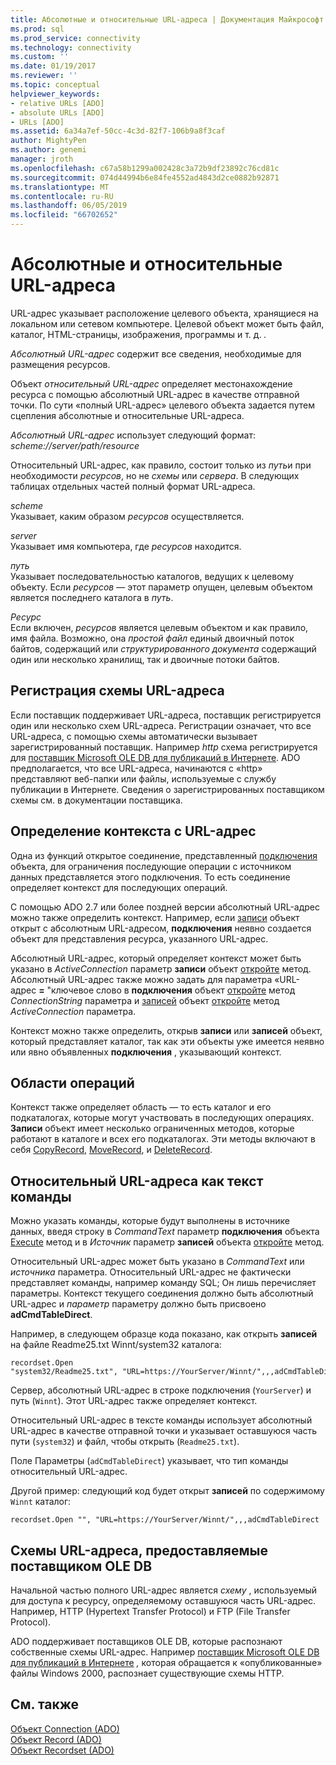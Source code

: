 ```yaml
---
title: Абсолютные и относительные URL-адреса | Документация Майкрософт
ms.prod: sql
ms.prod_service: connectivity
ms.technology: connectivity
ms.custom: ''
ms.date: 01/19/2017
ms.reviewer: ''
ms.topic: conceptual
helpviewer_keywords:
- relative URLs [ADO]
- absolute URLs [ADO]
- URLs [ADO]
ms.assetid: 6a34a7ef-50cc-4c3d-82f7-106b9a8f3caf
author: MightyPen
ms.author: genemi
manager: jroth
ms.openlocfilehash: c67a58b1299a002428c3a72b9df23892c76cd81c
ms.sourcegitcommit: 074d44994b6e84fe4552ad4843d2ce0882b92871
ms.translationtype: MT
ms.contentlocale: ru-RU
ms.lasthandoff: 06/05/2019
ms.locfileid: "66702652"
---
```

# <a name="absolute-and-relative-urls"></a>Абсолютные и относительные URL-адреса
URL-адрес указывает расположение целевого объекта, хранящиеся на локальном или сетевом компьютере. Целевой объект может быть файл, каталог, HTML-страницы, изображения, программы и т. д. *.*  
  
 *Абсолютный URL-адрес* содержит все сведения, необходимые для размещения ресурсов.  
  
 Объект *относительный URL-адрес* определяет местонахождение ресурса с помощью абсолютный URL-адрес в качестве отправной точки. По сути «полный URL-адрес» целевого объекта задается путем сцепления абсолютные и относительные URL-адреса.  
  
 *Абсолютный URL-адрес* использует следующий формат: *scheme://server/path/resource*  
  
 Относительный URL-адрес, как правило, состоит только из *путь*и при необходимости *ресурсов*, но не *схемы* или *сервера*. В следующих таблицах отдельных частей полный формат URL-адреса.  
  
 *scheme*  
 Указывает, каким образом *ресурсов* осуществляется.  
  
 *server*  
 Указывает имя компьютера, где *ресурсов* находится.  
  
 *путь*  
 Указывает последовательностью каталогов, ведущих к целевому объекту. Если *ресурсов* — этот параметр опущен, целевым объектом является последнего каталога в *путь*.  
  
 *Ресурс*  
 Если включен, *ресурсов* является целевым объектом и как правило, имя файла. Возможно, она *простой файл* единый двоичный поток байтов, содержащий или *структурированного документа* содержащий один или несколько хранилищ, так и двоичные потоки байтов.  
  
## <a name="url-scheme-registration"></a>Регистрация схемы URL-адреса  
 Если поставщик поддерживает URL-адреса, поставщик регистрируется один или несколько схем URL-адреса. Регистрации означает, что все URL-адреса, с помощью схемы автоматически вызывает зарегистрированный поставщик. Например *http* схема регистрируется для [поставщик Microsoft OLE DB для публикаций в Интернете](../../../ado/guide/appendixes/microsoft-ole-db-provider-for-internet-publishing.md). ADO предполагается, что все URL-адреса, начинаются с «http» представляют веб-папки или файлы, используемые с службу публикации в Интернете. Сведения о зарегистрированных поставщиком схемы см. в документации поставщика.  
  
## <a name="defining-context-with-a-url"></a>Определение контекста с URL-адрес  
 Одна из функций открытое соединение, представленный [подключения](../../../ado/reference/ado-api/connection-object-ado.md) объекта, для ограничения последующие операции с источником данных представляется этого подключения. То есть соединение определяет контекст для последующих операций.  
  
 С помощью ADO 2.7 или более поздней версии абсолютный URL-адрес можно также определить контекст. Например, если [записи](../../../ado/reference/ado-api/record-object-ado.md) объект открыт с абсолютным URL-адресом, **подключения** неявно создается объект для представления ресурса, указанного URL-адрес.  
  
 Абсолютный URL-адрес, который определяет контекст может быть указано в *ActiveConnection* параметр **записи** объект [откройте](../../../ado/reference/ado-api/open-method-ado-record.md) метод. Абсолютный URL-адрес также можно задать для параметра «URL-адрес **=** "ключевое слово в **подключения** объект [откройте](../../../ado/reference/ado-api/open-method-ado-connection.md) метод  *ConnectionString* параметра и [записей](../../../ado/reference/ado-api/recordset-object-ado.md) объект [откройте](../../../ado/reference/ado-api/open-method-ado-recordset.md) метод *ActiveConnection* параметра.  
  
 Контекст можно также определить, открыв **записи** или **записей** объект, который представляет каталог, так как эти объекты уже имеется неявно или явно объявленных **подключения**  , указывающий контекст.  
  
## <a name="scoped-operations"></a>Области операций  
 Контекст также определяет область — то есть каталог и его подкаталогах, которые могут участвовать в последующих операциях. **Записи** объект имеет несколько ограниченных методов, которые работают в каталоге и всех его подкаталогах. Эти методы включают в себя [CopyRecord](../../../ado/reference/ado-api/copyrecord-method-ado.md), [MoveRecord](../../../ado/reference/ado-api/moverecord-method-ado.md), и [DeleteRecord](../../../ado/reference/ado-api/deleterecord-method-ado.md).  
  
## <a name="relative-urls-as-command-text"></a>Относительный URL-адреса как текст команды  
 Можно указать команды, которые будут выполнены в источнике данных, введя строку в *CommandText* параметр **подключения** объекта [Execute](../../../ado/reference/ado-api/execute-method-ado-connection.md) метод и в  *Источник* параметр **записей** объекта [откройте](../../../ado/reference/ado-api/open-method-ado-recordset.md) метод.  
  
 Относительный URL-адрес может быть указано в *CommandText* или *источника* параметра. Относительный URL-адрес не фактически представляет команды, например команду SQL; Он лишь перечисляет параметры. Контекст текущего соединения должно быть абсолютный URL-адрес и *параметр* параметру должно быть присвоено **adCmdTableDirect**.  
  
 Например, в следующем образце кода показано, как открыть **записей** на файле Readme25.txt Winnt/system32 каталога:  
  
```  
recordset.Open "system32/Readme25.txt", "URL=https://YourServer/Winnt/",,,adCmdTableDirect  
```  
  
 Сервер, абсолютный URL-адрес в строке подключения (`YourServer`) и путь (`Winnt`). Этот URL-адрес также определяет контекст.  
  
 Относительный URL-адрес в тексте команды использует абсолютный URL-адрес в качестве отправной точки и указывает оставшуюся часть пути (`system32`) и файл, чтобы открыть (`Readme25.txt`).  
  
 Поле Параметры (`adCmdTableDirect`) указывает, что тип команды относительный URL-адрес.  
  
 Другой пример: следующий код будет открыт **записей** по содержимому `Winnt` каталог:  
  
```  
recordset.Open "", "URL=https://YourServer/Winnt/",,,adCmdTableDirect  
```  
  
## <a name="ole-db-provider-supplied-url-schemes"></a>Схемы URL-адреса, предоставляемые поставщиком OLE DB  
 Начальной частью полного URL-адрес является *схему* , используемый для доступа к ресурсу, определяемому оставшуюся часть URL-адрес. Например, HTTP (Hypertext Transfer Protocol) и FTP (File Transfer Protocol).  
  
 ADO поддерживает поставщиков OLE DB, которые распознают собственные схемы URL-адрес. Например [поставщик Microsoft OLE DB для публикаций в Интернете](../../../ado/guide/appendixes/microsoft-ole-db-provider-for-internet-publishing.md) *,* которая обращается к «опубликованные» файлы Windows 2000, распознает существующие схемы HTTP.  
  
## <a name="see-also"></a>См. также  
 [Объект Connection (ADO)](../../../ado/reference/ado-api/connection-object-ado.md)   
 [Объект Record (ADO)](../../../ado/reference/ado-api/record-object-ado.md)   
 [Объект Recordset (ADO)](../../../ado/reference/ado-api/recordset-object-ado.md)
